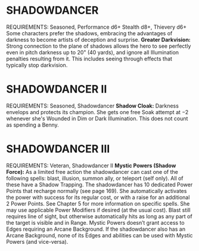# SHADOWDANCER
REQUIREMENTS: Seasoned, Performance d6+ Stealth d8+, Thievery d6+
Some characters prefer the shadows, embracing the advantages of darkness to become artists of deception and surprise.
**Greater Darkvision:** Strong connection to the plane of shadows allows the hero to see perfectly even in pitch darkness up to 20" (40 yards), and ignore all Illumination penalties resulting from it. This includes seeing through effects that typically stop darkvision.

# SHADOWDANCER II
REQUIREMENTS: Seasoned, Shadowdancer
**Shadow Cloak:** Darkness envelops and protects its champion. She gets one free Soak attempt at −2 whenever she's Wounded in Dim or Dark Illumination. This does not count as spending a Benny.

# SHADOWDANCER III
REQUIREMENTS: Veteran, Shadowdancer II
**Mystic Powers (Shadow Force):** As a limited free action the shadowdancer can cast one of the following spells: blast, illusion, summon ally, or teleport (self only). All of these have a Shadow Trapping.
The shadowdancer has 10 dedicated Power Points that recharge normally (see page 169). She automatically activates the power with success for its regular cost, or with a raise for an additional 2 Power Points. See Chapter 5 for more information on specific spells. She may use applicable Power Modifiers if desired (at the usual cost).
Blast still requires line of sight, but otherwise automatically hits as long as any part of the target is visible and in Range.
Mystic Powers doesn’t grant access to Edges requiring an Arcane Background. If the shadowdancer also has an Arcane Background, none of its Edges and abilities can be used with Mystic Powers (and vice-versa).